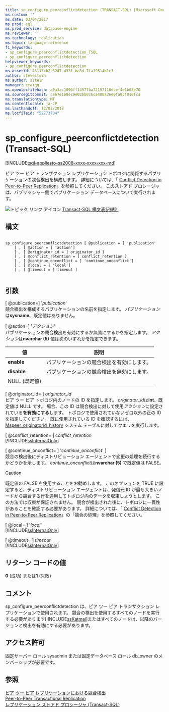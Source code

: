 ```yaml
---
title: sp_configure_peerconflictdetection (TRANSACT-SQL) |Microsoft Docs
ms.custom: ''
ms.date: 03/04/2017
ms.prod: sql
ms.prod_service: database-engine
ms.reviewer: ''
ms.technology: replication
ms.topic: language-reference
f1_keywords:
- sp_configure_peerconflictdetection_TSQL
- sp_configure_peerconflictdetection
helpviewer_keywords:
- sp_configure_peerconflictdetection
ms.assetid: 45117cb2-3247-433f-ba3d-7fa19514b1c3
author: stevestein
ms.author: sstein
manager: craigg
ms.openlocfilehash: a0a3ac1096ff14577ba72157118dcef4e1b03e70
ms.sourcegitcommit: ceb7e1b9e29e02bb0c6ca400a36e0fa9cf010fca
ms.translationtype: MT
ms.contentlocale: ja-JP
ms.lasthandoff: 12/03/2018
ms.locfileid: "52773704"
---
```

# <a name="spconfigurepeerconflictdetection-transact-sql"></a>sp_configure_peerconflictdetection (Transact-SQL)
[!INCLUDE[tsql-appliesto-ss2008-xxxx-xxxx-xxx-md](../../includes/tsql-appliesto-ss2008-xxxx-xxxx-xxx-md.md)]

  ピア ツー ピア トランザクション レプリケーション トポロジに関係するパブリケーションの競合検出を構成します。 詳細については、「 [Conflict Detection in Peer-to-Peer Replication](../../relational-databases/replication/transactional/peer-to-peer-conflict-detection-in-peer-to-peer-replication.md)」を参照してください。 このストアド プロシージャは、パブリッシャー側でパブリケーション データベースについて実行されます。  
  
 ![トピック リンク アイコン](../../database-engine/configure-windows/media/topic-link.gif "トピック リンク アイコン") [Transact-SQL 構文表記規則](../../t-sql/language-elements/transact-sql-syntax-conventions-transact-sql.md)  
  
## <a name="syntax"></a>構文  
  
```  
  
sp_configure_peerconflictdetection [ @publication = ] 'publication'  
    [ , [ @action = ] 'action']  
    [ , [ @originator_id = ] originator_id ]  
    [ , [ @conflict_retention = ] conflict_retention ]  
    [ , [ @continue_onconflict = ] 'continue_onconflict']  
    [ , [ @local = ] 'local']  
    [ , [ @timeout = ] timeout ]  
  
```  
  
## <a name="arguments"></a>引数  
 [ @publication=] '*publication*'  
 競合検出を構成するパブリケーションの名前を指定します。 *パブリケーション*は**sysname**、既定値はありません。  
  
 [ @action=] '*アクション*'  
 パブリケーションの競合検出を有効にするか無効にするかを指定します。 *アクション*は**nvarchar (5)** 値は次のいずれかを指定できます。  
  
|値|説明|  
|-----------|-----------------|  
|**enable**|パブリケーションの競合検出を有効にします。|  
|**disable**|パブリケーションの競合検出を無効にします。|  
|NULL (既定値)||  
  
 [ @originator_id= ] *originator_id*  
 ピア ツー ピア トポロジ内のノードの ID を指定します。 *originator_id*は**int**、既定値は NULL です。 場合、この ID は競合検出に対して使用*アクション*に設定されている**を有効にする**します。 トポロジで使用されていないゼロ以外の正の ID を指定してください。 既に使用されている ID を確認するには、 [Mspeer_originatorid_history](../../relational-databases/system-tables/mspeer-originatorid-history-transact-sql.md) システム テーブルに対してクエリを実行します。  
  
 [ @conflict_retention= ] *conflict_retention*  
 [!INCLUDE[ssInternalOnly](../../includes/ssinternalonly-md.md)]  
  
 [ @continue_onconflict= ] '*continue_onconflict*' ]  
 競合の検出後にディストリビューション エージェントで変更の処理を続行するかどうかを示します。 *continue_onconflict*は**nvarchar (5)** で既定値は FALSE。  
  
> [!CAUTION]  
>  既定値の FALSE を使用することをお勧めします。 このオプションを TRUE に設定すると、ディストリビューション エージェントは、発信元 ID が最も大きいノードから競合する行を適用してトポロジ内のデータを収束しようとします。 この方法では収束が保証されません。 競合が検出された後に、トポロジに一貫性があることを確認する必要があります。 詳細については、「 [Conflict Detection in Peer-to-Peer Replication](../../relational-databases/replication/transactional/peer-to-peer-conflict-detection-in-peer-to-peer-replication.md)」の「競合の処理」を参照してください。  
  
 [ @local= ] '*local*'  
 [!INCLUDE[ssInternalOnly](../../includes/ssinternalonly-md.md)]  
  
 [ @timeout= ] *timeout*  
 [!INCLUDE[ssInternalOnly](../../includes/ssinternalonly-md.md)]  
  
## <a name="return-code-values"></a>リターン コードの値  
 **0** (成功) または**1** (失敗)  
  
## <a name="remarks"></a>コメント  
 sp_configure_peerconflictdetection は、ピア ツー ピア トランザクション レプリケーションで使用されます。 競合の検出を使用するすべてのノードを実行する必要があります[!INCLUDE[ssKatmai](../../includes/sskatmai-md.md)]またはすべてのノードは、以降のバージョンと検出を有効にする必要があります。  
  
## <a name="permissions"></a>アクセス許可  
 固定サーバー ロール sysadmin または固定データベース ロール db_owner のメンバーシップが必要です。  
  
## <a name="see-also"></a>参照  
 [ピア ツー ピア レプリケーションにおける競合検出](../../relational-databases/replication/transactional/peer-to-peer-conflict-detection-in-peer-to-peer-replication.md)   
 [Peer-to-Peer Transactional Replication](../../relational-databases/replication/transactional/peer-to-peer-transactional-replication.md)   
 [レプリケーション ストアド プロシージャ &#40;Transact-SQL&#41;](../../relational-databases/system-stored-procedures/replication-stored-procedures-transact-sql.md)  
  
  
